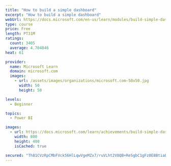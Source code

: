 ```yaml
---
title: "How to build a simple dashboard"
excerpt: "How to build a simple dashboard"
webUrl: https://docs.microsoft.com/en-us/learn/modules/build-simple-dashboard/
type: course
price: Free
length: PT31M
ratings:
  count: 3405
  average: 4.704846
heat: 61

provider:
  name: Microsoft Learn
  domain: microsoft.com
  images:
    - url: /assets/images/organizations/microsoft.com-50x50.jpg
      width: 50
      height: 50

levels:
  - Beginner

topics:
  - Power BI

images:
  - url: https://docs.microsoft.com/learn/achievements/build-simple-dashboard-social.png
    width: 800
    height: 400
    isCached: true

secured: "Th81CVzRpCMbFVck56HlLqwVgeMZx7/ruVLht2V8QB+ReSgbC1gFz0E8BtiaBB7shsiSzoZ2nb9an9Ph9asThbL9+P3GNPU2z+oJzqq59hatCPtlWOrKPgvPYdQMN5lTvS/4ua9kdreruVNpkQQeMDhsjfD1Evo6KYvFJlDsvX9hDi8kDKrKMJxLd3ycBOTFvFVjkSQumf11suxEvp+SO9NnF9wpmMwvhjoEbplx7etLgnGjGOi/NoXCQokz0Jxunb9shzxXjXdqxkKd/HGeW+5unioXeg50r4G+g7yluZEo8kr1aYiIxiEWPgLV567Z/FptaC2rFYFcboFHNrfuwiSPSmSWej7G5+XNlp6yTjHDTwEe7gJU3rwzRGdccGiEMZwXo1FovpcqosUzuUbl3BZ3US3VhbMFCk+eDRL9AQI=;BSTsaFzxiwJzY4WI/puS7g=="
---
```


